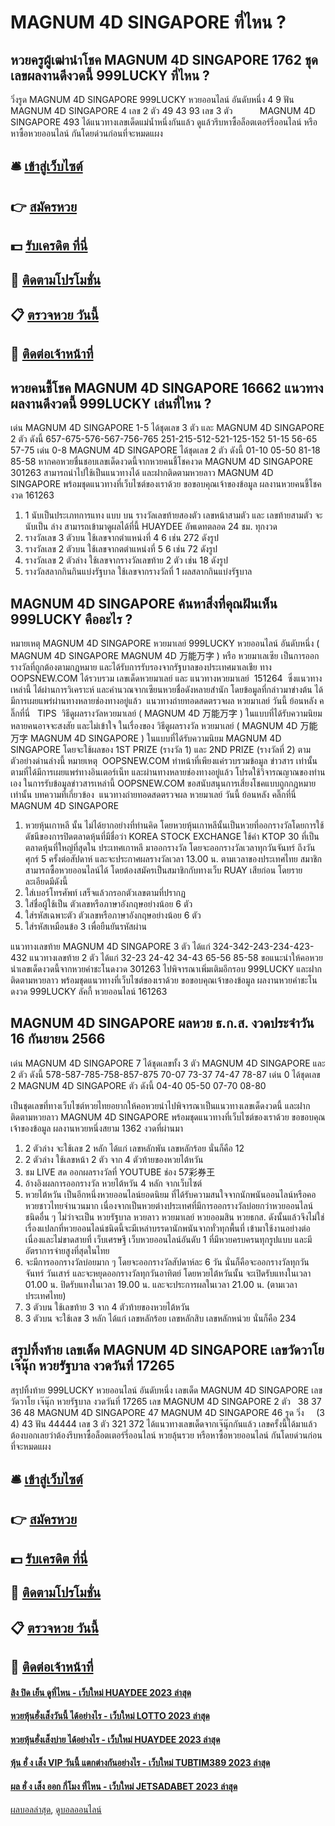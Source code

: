 # MAGNUM 4D SINGAPORE ที่ไหน ?
## หวยครูผู้เฒ่านำโชค MAGNUM 4D SINGAPORE 1762 ชุดเลขผลงานดีงวดนี้ 999LUCKY ที่ไหน ?
วิ่งรูด MAGNUM 4D SINGAPORE 999LUCKY หวยออนไลน์ อันดับหนึ่ง 4 9
ฟัน MAGNUM 4D SINGAPORE 4
เลข 2 ตัว 49 43 93
เลข 3 ตัว           MAGNUM 4D SINGAPORE 493
ได้แนวทางเลขเด็ดแม่น้ำหนึ่งกันแล้ว ดูแล้วรีบหาซื้อล็อตเตอร์รี่ออนไลน์ หรือหาซื้อหวยออนไลน์ กันโดยด่วนก่อนที่จะหมดแผง

## 🛎 [เข้าสู่เว็บไซต์](https://bit.ly/3BG5bNw)
## 👉 [สมัครหวย](https://bit.ly/3BG5bNw)
## 💵 [รับเครดิต ที่นี่](https://bit.ly/3C3mvgS)
## 👑 [ติดตามโปรโมชั่น](https://bit.ly/3C3mvgS)
## 📋 [ตรวจหวย วันนี้](https://bit.ly/3C3mvgS)
## 📱 [ติดต่อเจ้าหน้าที่](https://bit.ly/3C3mvgS)

## หวยคนชี้โชค MAGNUM 4D SINGAPORE 16662 แนวทางผลงานดีงวดนี้ 999LUCKY เล่นที่ไหน ?
เด่น MAGNUM 4D SINGAPORE 1-5 ได้ชุดเลข 3 ตัว และ MAGNUM 4D SINGAPORE 2 ตัว ดังนี้
657-675-576-567-756-765
251-215-512-521-125-152
51-15
56-65
57-75
เด่น 0-8 MAGNUM 4D SINGAPORE ได้ชุดเลข 2 ตัว ดังนี้
01-10
05-50
81-18
85-58
หากคอหวยชื่นชอบเลขเด็ดงวดนี้จากหวยคนชี้โชคงวด MAGNUM 4D SINGAPORE 301263 สามารถนำไปใช้เป็นแนวทางได้ และฝากติดตามหวยลาว MAGNUM 4D SINGAPORE พร้อมชุดแนวทางที่เว็บไซต์ของเราด้วย
ขอขอบคุณเจ้าของข้อมูล
ผลงานหวยคนชี้โชคงวด 161263
1. 1 นับเป็นประเภทการแทง แบบ บน รางวัลเลขท้ายสองตัว เลขหน้าสามตัว และ เลขท้ายสามตัว จะนับเป็น ล่าง สามารถเข้ามาดูผลได้ที่นี้ HUAYDEE อัพเดทตลอด 24 ชม. ทุกงวด
2. รางวัลเลข 3 ตัวบน ใช้เลขจากตำแหน่งที่ 4 6 เช่น 272 ดังรูป
3. รางวัลเลข 2 ตัวบน ใช้เลขจากตตำแหน่งที่ 5 6 เช่น 72 ดังรูป
4. รางวัลเลข 2 ตัวล่าง ใช้เลขจากรางวัลเลขท้าย 2 ตัว เช่น 18 ดังรูป
5. รางวัลสลากกินกินแบ่งรัฐบาล ใช้เลขจากรางวัลที่ 1 ผลสลากกินแบ่งรัฐบาล

## MAGNUM 4D SINGAPORE ค้นหาสิ่งที่คุณฝันเห็น 999LUCKY คืออะไร ?
หมายเหตุ MAGNUM 4D SINGAPORE หวยมาเลย์ 999LUCKY หวยออนไลน์ อันดับหนึ่ง ( MAGNUM 4D SINGAPORE MAGNUM 4D 万能万字 ) หรือ หวยมาเลเซีย เป็นการออกรางวัลที่ถูกต้องตามกฎหมาย และได้รับการรับรองจากรัฐบาลของประเทศมาเลเชีย
ทาง OOPSNEW.COM ได้รวบรวม เลขเด็ดหวยมาเลย์ และ แนวทางหวยมาเลย์  151264  ซึ่งแนวทางเหล่านี้ ได้ผ่านการวิเคราะห์ และคำนวณจากเซียนหวยชื่อดังหลายสำนัก โดยข้อมูลที่กล่าวมาข่างต้น ได้มีการเผยแพร่ผ่านทางหลายช่องทางอยู่แล้ว
 แนวทางถ่ายทอดสดตรวจผล หวยมาเลย์ วันนี้ ย้อนหลัง คลิ๊กที่นี่  
TIPS  วิธีดูผลรางวัลหวยมาเลย์ ( MAGNUM 4D 万能万字 ) ในแบบที่ได้รับความนิยม
หลายคนอาจจะสงสัย และไม่เข้าใจ ในเรื่องของ วิธีดูผลรางวัล หวยมาเลย์ ( MAGNUM 4D 万能万字 MAGNUM 4D SINGAPORE ) ในแบบที่ได้รับความนิยม MAGNUM 4D SINGAPORE โดยจะใช้ผลของ 1ST PRIZE (รางวัล 1) และ 2ND PRIZE (รางวัลที่ 2) ตามตัวอย่างด่านล่างนี้
หมายเหตุ  OOPSNEW.COM ทำหน้าที่เพียงแค่รวบรวมข้อมูล ข่าวสาร เท่านั้น ตามที่ได้มีการเผยแพร่ทางอินเตอร์เน็ท และผ่านทางหลายช่องทางอยู่แล้ว โปรดใช้วิจารณญาณของท่านเอง ในการรับข้อมูลข่าวสารเหล่านี้ OOPSNEW.COM ขอสนับสนุนการเสี่ยงโชคแบบถูกกฎหมายเท่านั้น
บทความที่เกี่ยวข้อง
 แนวทางถ่ายทอดสดตรวจผล หวยมาเลย์ วันนี้ ย้อนหลัง คลิ๊กที่นี่ MAGNUM 4D SINGAPORE  
1. หวยหุ้นเกาหลี นั้น ไม่ได้ยากอย่างที่ท่านคิด โดยหวยหุ้นเกาหลีนั้นเป็นหวยที่ออกรางวัลโดยการใช้ ดัชนีของการปิดตลาดหุ้นที่มีชื่อว่า KOREA STOCK EXCHANGE ใช้ค่า KTOP 30 ที่เป็นตลาดหุ้นที่ใหญ่ที่สุดใน ประเทศเกาหลี มาออกรางวัล โดยจะออกรางวัลเวลาทุกวันจันทร์ ถึงวันศุกร์ 5 ครั้งต่อสัปดาห์ และจะประกาศผลรางวัลเวลา 13.00 น. ตามเวลาของประเทศไทย สมาชิกสามารถซื้อหวยออนไลน์ได้ โดยต้องสมัครเป็นสมาชิกกับทางเว็บ RUAY เสียก่อน โดยรายละเอียดมีดังนี้
2. ใส่เบอร์โทรศัพท์ เสร็จแล้วกรอกตัวเลขตามที่ปรากฏ
3. ใส่ชื่อผู้ใช้เป็น ตัวเลขหรือภาษาอังกฤษอย่างน้อย 6 ตัว
4. ใส่รหัสเฉพาะตัว ตัวเลขหรือภาษาอังกฤษอย่างน้อย 6 ตัว
5. ใส่รหัสเหมือนข้อ 3 เพื่อยืนยันรหัสผ่าน

แนวทางเลขท้าย MAGNUM 4D SINGAPORE 3 ตัว ได้แก่
324-342-243-234-423-432
แนวทางเลขท้าย 2 ตัว ได้แก่
32-23
24-42
34-43
65-56
85-58
ขอแนะนำให้คอหวยนำเลขเด็ดงวดนี้จากหวยคำชะโนดงวด 301263 ไปพิจารณาเพิ่มเติมอีกรอบ 999LUCKY และฝากติดตามหวยลาว พร้อมชุดแนวทางที่เว็บไซต์ของเราด้วย
ขอขอบคุณเจ้าของข้อมูล
ผลงานหวยคำชะโนดงวด 999LUCKY ลัคกี้ หวยออนไลน์ 161263

## MAGNUM 4D SINGAPORE ผลหวย ธ.ก.ส. งวดประจำวัน 16 กันยายน 2566
เด่น MAGNUM 4D SINGAPORE 7 ได้ชุดเลขทั้ง 3 ตัว MAGNUM 4D SINGAPORE และ 2 ตัว ดังนี้
578-587-785-758-857-875
70-07
73-37
74-47
78-87
เด่น 0 ได้ชุดเลข 2 MAGNUM 4D SINGAPORE ตัว ดังนี้
04-40
05-50
07-70
08-80

เป็นชุดเลขที่ทางเว็บไซต์หวยไทยอยากให้คอหวยนำไปพิจารณาเป็นแนวทางเลขเด็ดงวดนี้ และฝากติดตามหวยลาว MAGNUM 4D SINGAPORE พร้อมชุดแนวทางที่เว็บไซต์ของเราด้วย
ขอขอบคุณเจ้าของข้อมูล
ผลงานหวยหนึ่งสยาม 1362 งวดที่ผ่านมา
1. 2 ตัวล่าง จะใช้เลข 2 หลัก ได้แก่ เลขหลักพัน เลขหลักร้อย นั่นก็คือ 12
2. 2 ตัวล่าง ใช้เลขหน้า 2 ตัว จาก 4 ตัวท้ายของหวยไต้หวัน
3. ชม LIVE สด ออกผลรางวัลที่ YOUTUBE ช่อง 57彩券王
4. อ้างอิงผลการออกรางวัล หวยไต้หวัน 4 หลัก จากเว็บไซต์
5. หวยไต้หวัน เป็นอีกหนึ่งหวยออนไลน์ยอดนิยม ที่ได้รับความสนใจจากนักพนันออนไลน์หรือคอหวยชาวไทยจำนวนมาก เนื่องจากเป็นหวยต่างประเทศที่มีการออกรางวัลบ่อยกว่าหวยออนไลน์ชนิดอื่น ๆ ไม่ว่าจะเป็น หวยรัฐบาล หวยลาว หวยมาเลย์ หวยออมสิน หวยธกส. ดังนั้นแล้วจึงไม่ใช่เรื่องแปลกที่หวยออนไลน์ชนิดนี้จะมีเหล่าบรรดานักพนันจากทั่วทุกพื้นที่ เข้ามาใช้งานอย่างต่อเนื่องและไม่ขาดสายที่ เว็บเศรษฐี เว็บหวยออนไลน์อันดับ 1 ที่มีหวยครบครนทุกรูปแบบ และมีอัตราการจ่ายสูงที่สุดในไทย
6. จะมีการออกรางวัลบ่อยมาก ๆ โดยจะออกรางวัลสัปดาห์ละ 6 วัน นั่นก็คือจะออกรางวัลทุกวันจันทร์ วันเสาร์ และจะหยุดออกรางวัลทุกวันอาทิตย์ โดยหวยไต้หวันนั้น จะเปิดรับแทงในเวลา 01.00 น. ปิดรับแทงในเวลา 19.00 น. และจะประการผลในเวลา 21.00 น. (ตามเวลาประเทศไทย)
7. 3 ตัวบน ใช้เลขท้าย 3 จาก 4 ตัวท้ายของหวยไต้หวัน
8. 3 ตัวบน จะใช้เลข 3 หลัก ได้แก่ เลขหลักร้อย เลขหลักสิบ เลขหลักหน่วย นั่นก็คือ 234

## สรุปทิ้งท้าย เลขเด็ด MAGNUM 4D SINGAPORE เลขวัดวาโย เจ๊นุ๊ก หวยรัฐบาล งวดวันที่ 17265
สรุปทิ้งท้าย 999LUCKY หวยออนไลน์ อันดับหนึ่ง เลขเด็ด MAGNUM 4D SINGAPORE เลขวัดวาโย เจ๊นุ๊ก หวยรัฐบาล งวดวันที่ 17265 เลข MAGNUM 4D SINGAPORE 2 ตัว   38 37 36 48 MAGNUM 4D SINGAPORE 47 MAGNUM 4D SINGAPORE 46
รูด วิ่ง     (3 4) 43
ฟัน 44444
เลข 3 ตัว 321 372
ได้แนวทางเลขเด็ดจากเจ๊นุ๊กกันแล้ว เลขครั้งนี้ได้มาแล้ว ต้องบอกเลยว่าต้องรีบหาซื้อล็อตเตอร์รี่ออนไลน์ หวยลุ้นรวย หรือหาซื้อหวยออนไลน์ กันโดยด่วนก่อนที่จะหมดแผง

## 🛎 [เข้าสู่เว็บไซต์](https://bit.ly/3BG5bNw)
## 👉 [สมัครหวย](https://bit.ly/3BG5bNw)
## 💵 [รับเครดิต ที่นี่](https://bit.ly/3C3mvgS)
## 👑 [ติดตามโปรโมชั่น](https://bit.ly/3C3mvgS)
## 📋 [ตรวจหวย วันนี้](https://bit.ly/3C3mvgS)
## 📱 [ติดต่อเจ้าหน้าที่](https://bit.ly/3C3mvgS)

#### [สิง ปิด เย็น ดูที่ไหน - เว็บใหม่ HUAYDEE 2023 ล่าสุด](https://atom.io/themes/สิง%20ปิด%20เย็น%20ดูที่ไหน%20-%20เว็บใหม่%20huaydee%202023%20ล่าสุด)
#### [หวยหุ้นฮั่งเส็งวันนี้ ได้อย่างไร - เว็บใหม่ LOTTO 2023 ล่าสุด](https://atom.io/themes/หวยหุ้นฮั่งเส็งวันนี้%20ได้อย่างไร%20-%20เว็บใหม่%20lotto%202023%20ล่าสุด)
#### [หวยหุ้นฮั่งเส็งบ่าย ได้อย่างไร - เว็บใหม่ HUAYDEE 2023 ล่าสุด](https://atom.io/themes/หวยหุ้นฮั่งเส็งบ่าย%20ได้อย่างไร%20-%20เว็บใหม่%20huaydee%202023%20ล่าสุด)
#### [หุ้น ฮั่ ง เส็ง VIP วันนี้ แตกต่างกันอย่างไร - เว็บใหม่ TUBTIM389 2023 ล่าสุด](https://atom.io/themes/หุ้น%20ฮั่%20ง%20เส็ง%20vip%20วันนี้%20แตกต่างกันอย่างไร%20-%20เว็บใหม่%20tubtim389%202023%20ล่าสุด)
#### [ผล ฮั่ ง เส็ง ออก กี่โมง ที่ไหน - เว็บใหม่ JETSADABET 2023 ล่าสุด](https://atom.io/themes/ผล%20ฮั่%20ง%20เส็ง%20ออก%20กี่โมง%20ที่ไหน%20-%20เว็บใหม่%20jetsadabet%202023%20ล่าสุด)

[ผลบอลล่าสุด](https://siamsport.tv "ผลบอลล่าสุด"), [ดูบอลออนไลน์](https://siamsport.tv/ดูบอลสด "ดูบอลออนไลน์")